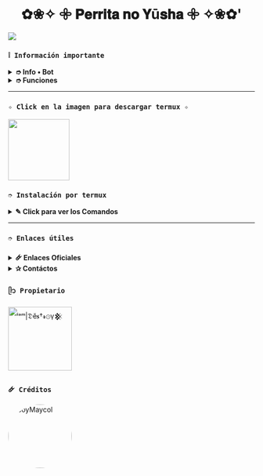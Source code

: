 <h1 align="center">✿❀✧ 𖧷 𝐏𝐞𝐫𝐫𝐢𝐭𝐚 𝐧𝐨 𝐘ū𝐬𝐡𝐚 𖧷 ✧❀✿'</h1>

 <img src= "https://i.postimg.cc/JnJvg40f/file-00000000d66461f7ab450d57bb6b3bb6-conversation-id-67ffd6fb-4174-800d-bb5d-5c31e94faa6e-message-i.png">
    </p>

### **`❕️ Información importante`**

<details>
 <summary><b> ➮ Info • Bot</b></summary>

* Este proyecto **no está afiliado de ninguna manera** con `WhatsApp`, `Inc. WhatsApp` es una marca registrada de `WhatsApp LLC`, y este bot es un **desarrollo independiente** que **no tiene ninguna relación oficial con la compañía**.
</details>

<details>
 <summary><b> ➮ Funciones</b></summary>

> Bot en desarrollo si presenta alguna falla reportar al creador para darle una solución óptima.

- [x] Interacción con voz y texto
- [x] Configuración de grupo
- [x] antidelete, antilink, antispam, etc
- [x] Bienvenida personalizada
- [x] Juegos, tictactoe, mate, etc
- [x] Chatbot (simsimi)
- [x] Chatbot (autoresponder)
- [x] Crear sticker de image/video/gif/url
- [x] SubBot (Jadibot)
- [x] Buscador Google
- [x] Juego RPG
- [x] Personalizar imagen del menú
- [x] Descarga de música y video De YT
- [ ] Otros

</details>

---

### **`✧ Click en la imagen para descargar termux ✧`**
<a
href="https://www.mediafire.com/file/llugt4zgj7g3n3u/com.termux_1020.apk/file"><img src="https://qu.ax/finc.jpg" height="125px"></a> 

### **`➮ Instalación por termux`**

<details>
 <summary><b> ✎ Click para ver los Comandos </b></summary>

### **❀ Instalación manual por termux**
> Nota: Copie y pegue los comandos en termux uno por uno.
```bash
termux-setup-storage
```

```bash
apt update && apt upgrade && pkg install -y git nodejs ffmpeg imagemagick yarn
```

```bash
git clone https://github.com/Ado926/Perrita-No-Yusha.git && cd Perrita-No-Yusha
```

```bash
yarn install
```

```bash
npm install
```

```bash
npm update
```

```bash
npm start
```

> Si aparece (Y/I/N/O/D/Z) [default=N] ? use la letra "y" + "ENTER" para continuar con la instalación

### **🜸 Activar en caso de detenerse en termux**

> Si después de instalar el bot en Termux se detiene (pantalla en blanco, pérdida de conexión a Internet, reinicio del dispositivo), sigue estos pasos:

❒ Abre Termux y navega al directorio del bot:
   
   ```bash
    cd Perrita-No-Yusha
   ```

❒ Inicia el bot nuevamente:
  
   ```bash
    npm start
   ```

### **✰ Volverte owner del Bot**

> Si después de instalar el bot en Termux y iniciar la session del bot (deseas poner tu número es la lista de owner pon este comando:

   ```bash
    cd Perrita-No-Yusha && nano settings.js
   ```

</details>

---
### **`➮ Enlaces útiles`**

<details>
 <summary><b> 🜸 Enlaces Oficiales </b></summary>

 * Canal Oficial  [`¡Click aquí!`](https://whatsapp.com/channel/0029Vb6AEZRKGGGJpWWSfo1L)
* Grupo Oficial [`¡Click aquí!`](https://whatsapp.com/channel/0029Vb6AEZRKGGGJpWWSfo1L)
* Comunidad Oficial [`¡Click aquí!`](https://whatsapp.com/channel/0029Vb6AEZRKGGGJpWWSfo1L)
</details>

<details>
<summary><b> ✰ Contáctos</b></summary>

* WhatsApp: [`Aquí`](https:/Wa.me/50493732693)

</details>

### **`ᥫ᭡ Propietario`**
<a
href="https://github.com/Ado926"><img src="https://github.com/Ado926.png" width="130" height="130" alt="
ⁱᵃᵐ|𝔇ĕ𝐬†𝓻⊙γ𒆜"/></a>

### **`🜸 Créditos`**
<a href="https://github.com/SoySapo6" style="display:inline-block; text-decoration: none;">
    <img src="https://github.com/SoySapo6.png" width="130" height="130" alt="SoyMaycol" style="border-radius: 50%;"/>
</a>
